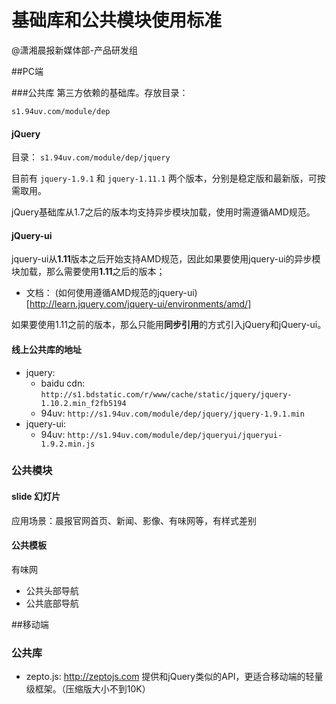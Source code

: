 基础库和公共模块使用标准
=====
@潇湘晨报新媒体部-产品研发组

##PC端

###公共库
第三方依赖的基础库。存放目录：

    s1.94uv.com/module/dep

#### jQuery

目录： `s1.94uv.com/module/dep/jquery`

目前有 `jquery-1.9.1` 和 `jquery-1.11.1` 两个版本，分别是稳定版和最新版，可按需取用。

jQuery基础库从1.7之后的版本均支持异步模块加载，使用时需遵循AMD规范。


#### jQuery-ui
jquery-ui从**1.11**版本之后开始支持AMD规范，因此如果要使用jquery-ui的异步模块加载，那么需要使用**1.11**之后的版本；

- 文档： (如何使用遵循AMD规范的jquery-ui)[http://learn.jquery.com/jquery-ui/environments/amd/]

如果要使用1.11之前的版本，那么只能用**同步引用**的方式引入jQuery和jQuery-ui。


#### 线上公共库的地址

- jquery: 
    - baidu cdn: `http://s1.bdstatic.com/r/www/cache/static/jquery/jquery-1.10.2.min_f2fb5194`
    - 94uv: `http://s1.94uv.com/module/dep/jquery/jquery-1.9.1.min`
- jquery-ui: 
    - 94uv: `http://s1.94uv.com/module/dep/jqueryui/jqueryui-1.9.2.min.js`

### 公共模块

#### slide 幻灯片
应用场景：晨报官网首页、新闻、影像、有味网等，有样式差别

#### 公共模板

有味网
- 公共头部导航
- 公共底部导航


##移动端

### 公共库

- zepto.js:  <http://zeptojs.com>
提供和jQuery类似的API，更适合移动端的轻量级框架。（压缩版大小不到10K）



